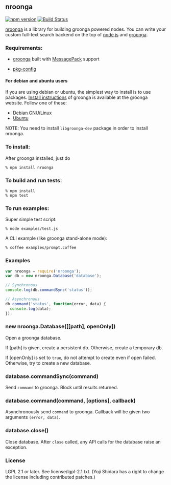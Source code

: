 ## nroonga

[![npm version](https://badge.fury.io/js/nroonga.svg)](https://badge.fury.io/js/nroonga)
[![Build Status](https://secure.travis-ci.org/nroonga/nroonga.svg?branch=master)](http://travis-ci.org/nroonga/nroonga)

[nroonga](http://nroonga.github.com) is a library for building groonga powered nodes.
You can write your custom full-text search backend on the top of [node.js](http://nodejs.org) and [groonga][].


### Requirements:

* [groonga][] built with [MessagePack][] support
* [pkg-config][]

  [groonga]:http://groonga.org
  [MessagePack]:http://msgpack.org/
  [pkg-config]:http://www.freedesktop.org/wiki/Software/pkg-config

#### For debian and ubuntu users

If you are using debian or ubuntu, the simplest way to install is to use packages. [Install instructions][groonga-install] of groonga is available at the groonga website. Follow one of these:

* [Debian GNU/Linux](http://groonga.org/docs/install/debian.html)
* [Ubuntu](http://groonga.org/docs/install/ubuntu.html)

NOTE: You need to install `libgroonga-dev` package in order to install nroonga.

  [groonga-install]:http://groonga.org/docs/install.html

### To install:

After groonga installed, just do

    % npm install nroonga

### To build and run tests:

    % npm install
    % npm test

### To run examples:

Super simple test script:

    % node examples/test.js

A CLI example (like groonga stand-alone mode):

    % coffee examples/prompt.coffee

### Examples

```javascript
var nroonga = require('nroonga');
var db = new nroonga.Database('database');

// Synchronous
console.log(db.commandSync('status'));

// Asynchronous
db.command('status', function(error, data) {
  console.log(data);
});
```

### new nroonga.Database([[path], openOnly])

Open a groonga database.

If [path] is given, create a persistent db. Otherwise, create a temporary db.

If [openOnly] is set to `true`, do not attempt to create even if open failed. Otherwise, try to create a new database.

### database.commandSync(command)

Send `command` to groonga. Block until results returned.

### database.command(command, [options], callback)

Asynchronously send `command` to groonga. Callback will be given two arguments `(error, data)`.

### database.close()

Close database. After `close` called, any API calls for the database raise an exception.

### License

LGPL 2.1 or later. See license/lgpl-2.1.txt.
(Yoji Shidara has a right to change the license including contributed patches.)

